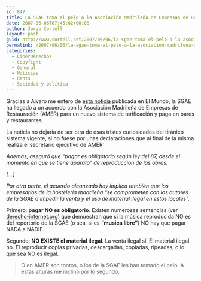 ```yaml
---
id: 847
title: La SGAE toma el pelo a la Asociación Madrileña de Empresas de Restauración (AMER)
date: 2007-06-06T07:45:02+00:00
author: Jorge Cortell
layout: post
guid: http://www.cortell.net/2007/06/06/la-sgae-toma-el-pelo-a-la-asociacion-madrilena-de-empresas-de-restauracion-amer/
permalink: /2007/06/06/la-sgae-toma-el-pelo-a-la-asociacion-madrilena-de-empresas-de-restauracion-amer/
categories:
  - CiberDerechos
  - Copyfight
  - General
  - Noticias
  - Rants
  - Sociedad y polí­tica
---
```

Gracias a Alvaro me entero de <a target="_blank" title="Noticia El Mundo" href="http://www.elmundo.es/elmundo/2007/06/05/madrid/1181063282.html">esta noticia</a> publicada en El Mundo, la SGAE ha llegado a un acuerdo con la Asociación Madrileña de Empresas de Restauración (AMER) para un nuevo sistema de tarificación y pago en bares y restaurantes.

La noticia no dejarí­a de ser otra de esas tristes curiosidades del tiránico sistema vigente, si no fuese por unas declaraciones que al final de la misma realiza el secretario ejecutivo de AMER:

_Además, aseguró que &#8220;pagar es obligatorio según ley del 87, desde el momento en que se tiene aparato&#8221; de reproducción de las obras._

_[&#8230;]_

_Por otra parte, el acuerdo alcanzado hoy implica también que los empresarios de la hostelerí­a madrileña &#8220;se comprometen con los autores de la SGAE a impedir la venta y el uso de material ilegal en estos locales&#8221;._

Primero: **pagar NO es obligatorio**. Existen numerosas sentencias (ver <a title="Noticia en Derecho-Internet.org" target="_blank" href="http://derecho-internet.org/node/410">derecho-internet.org</a>) que demuestran que si la música reproducida NO es del repertorio de la SGAE (o sea, si es **&#8220;musica libre&#8221;**) NO hay que pagar NADA a NADIE.

Segundo: **NO EXISTE el material ilegal**. La venta ilegal sí­. El material ilegal no. El reproducir copias privadas, descargadas, copiadas, ripeadas, o lo que sea NO es ilegal.

> O en AMER son tontos, o los de la SGAE les han tomado el pelo. A estas alturas me inclino por lo segundo.